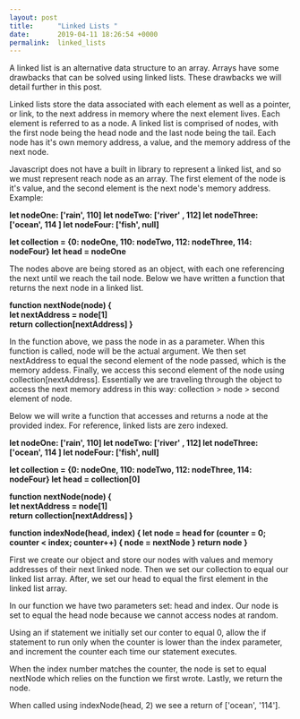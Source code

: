 ```yaml
---
layout: post
title:      "Linked Lists "
date:       2019-04-11 18:26:54 +0000
permalink:  linked_lists
---
```



A linked list is an alternative data structure to an array. Arrays have some drawbacks that can be solved using linked lists. These drawbacks we will detail further in this post.

Linked lists store the data associated with each element as well as a pointer, or link, to the next address in memory where the next element lives. Each element is referred to as a node. A linked list is comprised of nodes, with the first node being the head node and the last node being the tail. Each node has it's own memory address, a value, and the memory address of the next node. 

Javascript does not have a built in library to represent a linked list, and so we must represent reach node as an array. The first element of the node is it's value, and the second element is the next node's memory address. Example:

**let nodeOne: ['rain', 110]
let nodeTwo: ['river' , 112]
let nodeThree: ['ocean', 114 ]
let nodeFour: ['fish', null]**

**let collection = {0: nodeOne, 110:  nodeTwo, 112: nodeThree, 114: nodeFour}
let head = nodeOne**

The nodes above are being stored as an object, with each one referencing the next until we reach the tail node. Below we have written a function that returns the next node in a linked list. 

**function nextNode(node) {          
  let nextAddress = node[1]        
  return collection[nextAddress] 
}**

In the function above, we pass the node in as a parameter. When this function is called, node will be the actual argument. We then set nextAddress to equal the second element of the node passed, which is the memory addess. Finally, we access this second element of the node using collection[nextAddress]. Essentially we are traveling through the object to access the next memory address in this way: collection > node > second element of node.

Below we will write a function that accesses and returns a node at the provided index. For reference, linked lists are zero indexed.

**let nodeOne: ['rain', 110]
let nodeTwo: ['river' , 112]
let nodeThree: ['ocean', 114 ]
let nodeFour: ['fish', null]**

**let collection = {0: nodeOne, 110: nodeTwo, 112:  nodeThree, 114: nodeFour}
let head = collection[0]**

**function nextNode(node) {          
  let nextAddress = node[1]        
  return collection[nextAddress] 
}**

**function indexNode(head, index) {
  let node = head
	for (counter = 0; counter < index; counter++) {
	node = nextNode
	}
	return node
}**

First we create our object and store our nodes with values and memory addresses of their next linked node. Then we set our collection to equal our linked list array. After, we set our head to equal the first element in the linked list array. 

In our function we have two parameters set: head and index. Our node is set to equal the head node because we cannot access nodes at random. 

Using an if statement we initially set our conter to equal 0, allow the if statement to run only when the counter is lower than the index parameter, and increment the counter each time our statement executes. 

When the index number matches the counter, the node is set to equal nextNode which relies on the function we first wrote. Lastly, we return the node. 

When called using indexNode(head, 2) we see a return of ['ocean', '114'].
